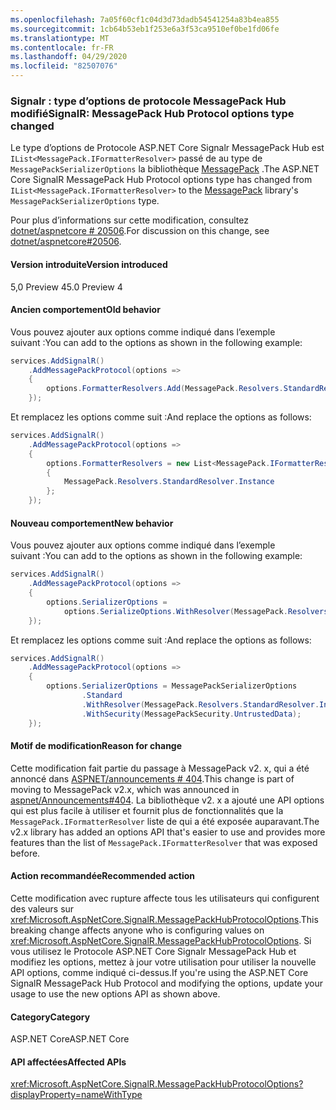 ```yaml
---
ms.openlocfilehash: 7a05f60cf1c04d3d73dadb54541254a83b4ea855
ms.sourcegitcommit: 1cb64b53eb1f253e6a3f53ca9510ef0be1fd06fe
ms.translationtype: MT
ms.contentlocale: fr-FR
ms.lasthandoff: 04/29/2020
ms.locfileid: "82507076"
---
```

### <a name="signalr-messagepack-hub-protocol-options-type-changed"></a><span data-ttu-id="5cc7c-101">Signalr : type d’options de protocole MessagePack Hub modifié</span><span class="sxs-lookup"><span data-stu-id="5cc7c-101">SignalR: MessagePack Hub Protocol options type changed</span></span>

<span data-ttu-id="5cc7c-102">Le type d’options de Protocole ASP.NET Core Signalr MessagePack Hub est `IList<MessagePack.IFormatterResolver>` passé de au type de `MessagePackSerializerOptions` la bibliothèque [MessagePack](https://www.nuget.org/packages/MessagePack) .</span><span class="sxs-lookup"><span data-stu-id="5cc7c-102">The ASP.NET Core SignalR MessagePack Hub Protocol options type has changed from `IList<MessagePack.IFormatterResolver>` to the [MessagePack](https://www.nuget.org/packages/MessagePack) library's `MessagePackSerializerOptions` type.</span></span>

<span data-ttu-id="5cc7c-103">Pour plus d’informations sur cette modification, consultez [dotnet/aspnetcore # 20506](https://github.com/dotnet/aspnetcore/issues/20506).</span><span class="sxs-lookup"><span data-stu-id="5cc7c-103">For discussion on this change, see [dotnet/aspnetcore#20506](https://github.com/dotnet/aspnetcore/issues/20506).</span></span>

#### <a name="version-introduced"></a><span data-ttu-id="5cc7c-104">Version introduite</span><span class="sxs-lookup"><span data-stu-id="5cc7c-104">Version introduced</span></span>

<span data-ttu-id="5cc7c-105">5,0 Preview 4</span><span class="sxs-lookup"><span data-stu-id="5cc7c-105">5.0 Preview 4</span></span>

#### <a name="old-behavior"></a><span data-ttu-id="5cc7c-106">Ancien comportement</span><span class="sxs-lookup"><span data-stu-id="5cc7c-106">Old behavior</span></span>

<span data-ttu-id="5cc7c-107">Vous pouvez ajouter aux options comme indiqué dans l’exemple suivant :</span><span class="sxs-lookup"><span data-stu-id="5cc7c-107">You can add to the options as shown in the following example:</span></span>

```csharp
services.AddSignalR()
    .AddMessagePackProtocol(options =>
    {
        options.FormatterResolvers.Add(MessagePack.Resolvers.StandardResolver.Instance);
    });
```

<span data-ttu-id="5cc7c-108">Et remplacez les options comme suit :</span><span class="sxs-lookup"><span data-stu-id="5cc7c-108">And replace the options as follows:</span></span>

```csharp
services.AddSignalR()
    .AddMessagePackProtocol(options =>
    {
        options.FormatterResolvers = new List<MessagePack.IFormatterResolver>()
        {
            MessagePack.Resolvers.StandardResolver.Instance
        };
    });
```

#### <a name="new-behavior"></a><span data-ttu-id="5cc7c-109">Nouveau comportement</span><span class="sxs-lookup"><span data-stu-id="5cc7c-109">New behavior</span></span>

<span data-ttu-id="5cc7c-110">Vous pouvez ajouter aux options comme indiqué dans l’exemple suivant :</span><span class="sxs-lookup"><span data-stu-id="5cc7c-110">You can add to the options as shown in the following example:</span></span>

```csharp
services.AddSignalR()
    .AddMessagePackProtocol(options =>
    {
        options.SerializerOptions =
            options.SerializeOptions.WithResolver(MessagePack.Resolvers.StandardResolver.Instance);
    });
```

<span data-ttu-id="5cc7c-111">Et remplacez les options comme suit :</span><span class="sxs-lookup"><span data-stu-id="5cc7c-111">And replace the options as follows:</span></span>

```csharp
services.AddSignalR()
    .AddMessagePackProtocol(options =>
    {
        options.SerializerOptions = MessagePackSerializerOptions
                .Standard
                .WithResolver(MessagePack.Resolvers.StandardResolver.Instance)
                .WithSecurity(MessagePackSecurity.UntrustedData);
    });
```

#### <a name="reason-for-change"></a><span data-ttu-id="5cc7c-112">Motif de modification</span><span class="sxs-lookup"><span data-stu-id="5cc7c-112">Reason for change</span></span>

<span data-ttu-id="5cc7c-113">Cette modification fait partie du passage à MessagePack v2. x, qui a été annoncé dans [ASPNET/announcements # 404](https://github.com/aspnet/Announcements/issues/404).</span><span class="sxs-lookup"><span data-stu-id="5cc7c-113">This change is part of moving to MessagePack v2.x, which was announced in [aspnet/Announcements#404](https://github.com/aspnet/Announcements/issues/404).</span></span> <span data-ttu-id="5cc7c-114">La bibliothèque v2. x a ajouté une API options qui est plus facile à utiliser et fournit plus de fonctionnalités que la `MessagePack.IFormatterResolver` liste de qui a été exposée auparavant.</span><span class="sxs-lookup"><span data-stu-id="5cc7c-114">The v2.x library has added an options API that's easier to use and provides more features than the list of `MessagePack.IFormatterResolver` that was exposed before.</span></span>

#### <a name="recommended-action"></a><span data-ttu-id="5cc7c-115">Action recommandée</span><span class="sxs-lookup"><span data-stu-id="5cc7c-115">Recommended action</span></span>

<span data-ttu-id="5cc7c-116">Cette modification avec rupture affecte tous les utilisateurs qui configurent des valeurs sur <xref:Microsoft.AspNetCore.SignalR.MessagePackHubProtocolOptions>.</span><span class="sxs-lookup"><span data-stu-id="5cc7c-116">This breaking change affects anyone who is configuring values on <xref:Microsoft.AspNetCore.SignalR.MessagePackHubProtocolOptions>.</span></span> <span data-ttu-id="5cc7c-117">Si vous utilisez le Protocole ASP.NET Core Signalr MessagePack Hub et modifiez les options, mettez à jour votre utilisation pour utiliser la nouvelle API options, comme indiqué ci-dessus.</span><span class="sxs-lookup"><span data-stu-id="5cc7c-117">If you're using the ASP.NET Core SignalR MessagePack Hub Protocol and modifying the options, update your usage to use the new options API as shown above.</span></span>

#### <a name="category"></a><span data-ttu-id="5cc7c-118">Category</span><span class="sxs-lookup"><span data-stu-id="5cc7c-118">Category</span></span>

<span data-ttu-id="5cc7c-119">ASP.NET Core</span><span class="sxs-lookup"><span data-stu-id="5cc7c-119">ASP.NET Core</span></span>

#### <a name="affected-apis"></a><span data-ttu-id="5cc7c-120">API affectées</span><span class="sxs-lookup"><span data-stu-id="5cc7c-120">Affected APIs</span></span>

<xref:Microsoft.AspNetCore.SignalR.MessagePackHubProtocolOptions?displayProperty=nameWithType>

<!--

#### Affected APIs

`T:Microsoft.AspNetCore.SignalR.MessagePackHubProtocolOptions`

-->
